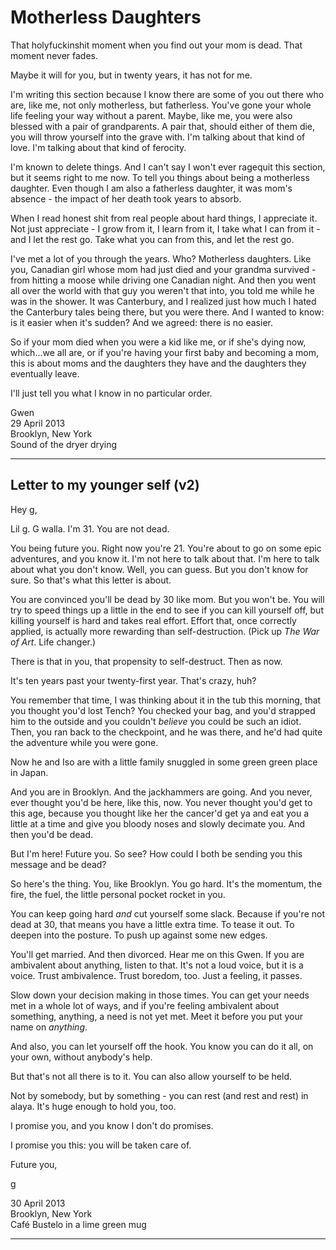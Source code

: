 Motherless Daughters
====================

That holyfuckinshit moment when you find out your mom is dead. That moment never fades.

Maybe it will for you, but in twenty years, it has not for me.

I'm writing this section because I know there are some of you out there who are, like me, not only motherless, but fatherless. You've gone your whole life feeling your way without a parent. Maybe, like me, you were also blessed with a pair of grandparents. A pair that, should either of them die, you will throw yourself into the grave with. I'm talking about that kind of love. I'm talking about that kind of ferocity.

I'm known to delete things. And I can't say I won't ever ragequit this section, but it seems right to me now. To tell you things about being a motherless daughter. Even though I am also a fatherless daughter, it was mom's absence - the impact of her death took years to absorb.

When I read honest shit from real people about hard things, I appreciate it. Not just appreciate - I grow from it, I learn from it, I take what I can from it - and I let the rest go. Take what you can from this, and let the rest go. 

I've met a lot of you through the years. Who? Motherless daughters. Like you, Canadian girl whose mom had just died and your grandma survived - from hitting a moose while driving one Canadian night. And then you went all over the world with that guy you weren't that into, you told me while he was in the shower. It was Canterbury, and I realized just how much I hated the Canterbury tales being there, but you were there. And I wanted to know: is it easier when it's sudden? And we agreed: there is no easier.

So if your mom died when you were a kid like me, or if she's dying now, which...we all are, or if you're having your first baby and becoming a mom, this is about moms and the daughters they have and the daughters they eventually leave.

I'll just tell you what I know in no particular order.

Gwen <br />
29 April 2013 <br />
Brooklyn, New York <br />
Sound of the dryer drying <br />

<hr />

Letter to my younger self (v2)
------------------------------

Hey g,

Lil g. G walla. I'm 31. You are not dead.

You being future you. Right now you're 21. You're about to go on some epic adventures, and you know it. I'm not here to talk about that. I'm here to talk about what you don't know. Well, you can guess. But you don't know for sure. So that's what this letter is about.

You are convinced you'll be dead by 30 like mom. But you won't be. You will try to speed things up a little in the end to see if you can kill yourself off, but killing yourself is hard and takes real effort. Effort that, once correctly applied, is actually more rewarding than self-destruction. (Pick up _The War of Art_. Life changer.)

There is that in you, that propensity to self-destruct. Then as now. 

It's ten years past your twenty-first year. That's crazy, huh?

You remember that time, I was thinking about it in the tub this morning, that you thought you'd lost Tench? You checked your bag, and you'd strapped him to the outside and you couldn't _believe_ you could be such an idiot. Then, you ran back to the checkpoint, and he was there, and he'd had quite the adventure while you were gone.

Now he and Iso are with a little family snuggled in some green green place in Japan. 

And you are in Brooklyn. And the jackhammers are going. And you never, ever thought you'd be here, like this, now. You never thought you'd get to this age, because you thought like her the cancer'd get ya and eat you a little at a time and give you bloody noses and slowly decimate you. And then you'd be dead.

But I'm here! Future you. So see? How could I both be sending you this message and be dead?

So here's the thing. You, like Brooklyn. You go hard. It's the momentum, the fire, the fuel, the little personal pocket rocket in you. 

You can keep going hard _and_ cut yourself some slack. Because if you're not dead at 30, that means you have a little extra time. To tease it out. To deepen into the posture. To push up against some new edges.

You'll get married. And then divorced. Hear me on this Gwen. If you are ambivalent about anything, listen to that. It's not a loud voice, but it is a voice. Trust ambivalence. Trust boredom, too. Just a feeling, it passes.

Slow down your decision making in those times. You can get your needs met in a whole lot of ways, and if you're feeling ambivalent about something, anything, a need is not yet met. Meet it before you put your name on _anything_.

And also, you can let yourself off the hook. You know you can do it all, on your own, without anybody's help.

But that's not all there is to it. You can also allow yourself to be held.

Not by somebody, but by something - you can rest (and rest and rest) in alaya. It's huge enough to hold you, too.

I promise you, and you know I don't do promises. 

I promise you this: you will be taken care of.

Future you,

g

30 April 2013 <br />
Brooklyn, New York <br />
Café Bustelo in a lime green mug <br />

<hr />
